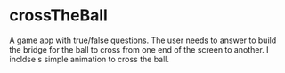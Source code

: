 # crossTheBall
A game app with true/false questions. The user needs to answer to build the bridge for the ball to cross from one end of the screen to another. 
I incldse s simple animation to cross the ball.
